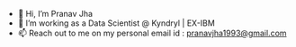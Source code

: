 - 👋 Hi, I’m Pranav Jha
- 👀 I’m working as a Data Scientist @ Kyndryl | EX-IBM
- 📫 Reach out to me on my personal email id : pranavjha1993@gmail.com

<!---
Jha-Pranav/Jha-Pranav is a ✨ special ✨ repository because its `README.md` (this file) appears on your GitHub profile.
You can click the Preview link to take a look at your changes.
--->
